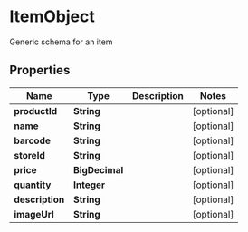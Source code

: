 

# ItemObject

Generic schema for an item
## Properties

Name | Type | Description | Notes
------------ | ------------- | ------------- | -------------
**productId** | **String** |  |  [optional]
**name** | **String** |  |  [optional]
**barcode** | **String** |  |  [optional]
**storeId** | **String** |  |  [optional]
**price** | **BigDecimal** |  |  [optional]
**quantity** | **Integer** |  |  [optional]
**description** | **String** |  |  [optional]
**imageUrl** | **String** |  |  [optional]



